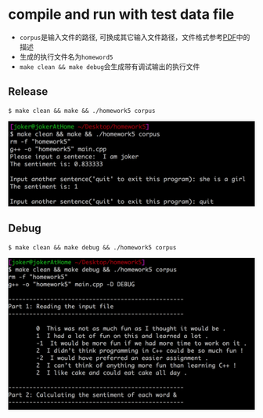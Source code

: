 # compile and run with test data file

- `corpus`是输入文件的路径, 可换成其它输入文件路径，文件格式参考[PDF](homework5.pdf)中的描述
-  生成的执行文件名为`homeword5`
- `make clean && make debug`会生成带有调试输出的执行文件

## Release

```
$ make clean && make && ./homework5 corpus

```

![release](./images/release.png)

## Debug

```
$ make clean && make debug && ./homework5 corpus
```

![debug](./images/debug.png)
